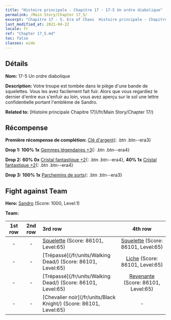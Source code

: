 ```yaml
---
title: "Histoire principale - Chapitre 17 - 17-5 Un ordre diabolique"
permalink: /Main Story/Chapter 17_5/
excerpt: "Chapitre 17 - 5. Era of Chaos  Histoire principale - Chapitre 17_5. 17-5 Un ordre diabolique"
last_modified_at: 2021-04-22
locale: fr
ref: "Chapter 17_5.md"
toc: false
classes: wide
---
```


## Détails

 **Nom:** 17-5 Un ordre diabolique

 **Description:** Votre troupe est tombée dans le piège d'une bande de squelettes. Vous les avez facilement fait fuir. Alors que vous regardiez le dernier d'entre eux s'enfuir au loin, vous avez aperçu sur le sol une lettre confidentielle portant l'emblème de Sandro.

 **Related to:** [Histoire principale Chapitre 17](/fr/Main Story/Chapter 17/)

## Récompense

 **Première récompense de complétion:** [Clé d'argent](/ItemsFR/con_693/){: .btn .btn--era3}

 **Drop 1:** **100% 1x** [Gemmes légendaires +3](/ItemsFR/mat_58/){: .btn .btn--era4}

 **Drop 2:** **60% 0x** [Cristal fantastique +2](/ItemsFR/mat_52/){: .btn .btn--era4}, **40% 1x** [Cristal fantastique +2](/ItemsFR/mat_52/){: .btn .btn--era4}

 **Drop 3:** **100% 1x** [Parchemins de sorts](/ItemsFR/con_694/){: .btn .btn--era3}


## Fight against Team
 **Hero:** [Sandro](/fr/heroes/Sandro/) (Score: 1000, Level:1)

 **Team:**


  | 1st row | 2nd row | 3rd row | 4th row |
  |:----:|:----:|:----|:----:|
  | - | - | [Squelette](/fr/units/Skeleton/) (Score: 86101, Level:65)  | [Squelette](/fr/units/Skeleton/) (Score: 86101, Level:65)  |
  | - | - | [Trépassé](/fr/units/Walking Dead/) (Score: 86101, Level:65)  | [Liche](/fr/units/Lich/) (Score: 86101, Level:65)  |
  | - | - | [Trépassé](/fr/units/Walking Dead/) (Score: 86101, Level:65)  | [Revenante](/fr/units/Wight/) (Score: 86101, Level:65)  |
  | - | - | [Chevalier noir](/fr/units/Black Knight/) (Score: 86101, Level:65)  | - |


